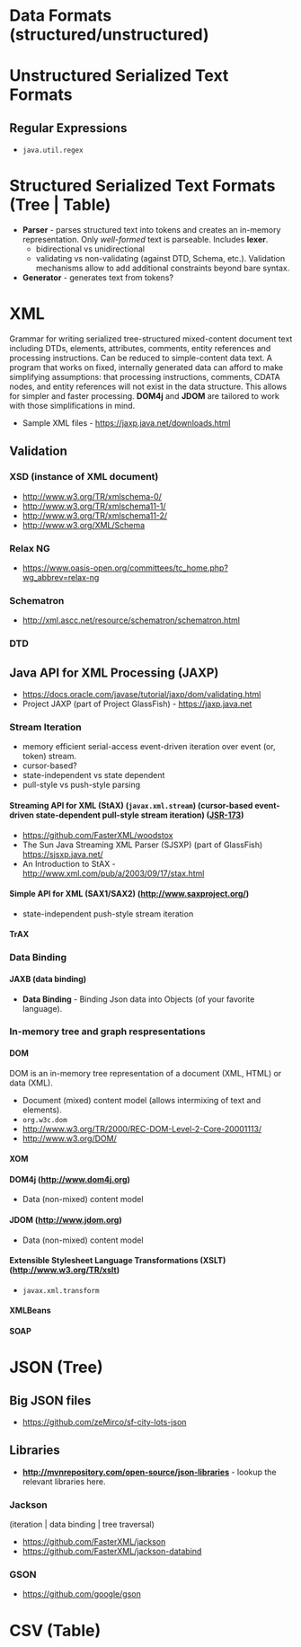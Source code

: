 Data Formats (structured/unstructured)
===================

# Unstructured Serialized Text Formats

## Regular Expressions
- `java.util.regex`


# Structured Serialized Text Formats (Tree | Table)
- **Parser** - parses structured text into tokens and creates an in-memory representation. Only *well-formed* text is parseable. Includes **lexer**.
  + bidirectional vs unidirectional
  + validating vs non-validating (against DTD, Schema, etc.). Validation mechanisms allow to add additional constraints beyond bare syntax.
- **Generator** - generates text from tokens?

# XML
Grammar for writing serialized tree-structured mixed-content document text including DTDs, elements, attributes, comments, entity references and processing instructions. Can be reduced to simple-content data text. A program that works on fixed, internally generated data can afford to make simplifying assumptions: that processing instructions, comments, CDATA nodes, and entity references will not exist in the data structure. This allows for simpler and faster processing. **DOM4j** and **JDOM** are tailored to work with those simplifications in mind.
- Sample XML files - https://jaxp.java.net/downloads.html

## Validation

### XSD (instance of XML document)
- http://www.w3.org/TR/xmlschema-0/
- http://www.w3.org/TR/xmlschema11-1/
- http://www.w3.org/TR/xmlschema11-2/
- http://www.w3.org/XML/Schema

### Relax NG
- https://www.oasis-open.org/committees/tc_home.php?wg_abbrev=relax-ng

### Schematron
- http://xml.ascc.net/resource/schematron/schematron.html

### DTD

## Java API for XML Processing (JAXP)
- https://docs.oracle.com/javase/tutorial/jaxp/dom/validating.html
- Project JAXP (part of Project GlassFish) - https://jaxp.java.net

### Stream Iteration
- memory efficient serial-access event-driven iteration over event (or, token) stream.
- cursor-based?
- state-independent vs state dependent
- pull-style vs push-style parsing

#### Streaming API for XML (StAX) (`javax.xml.stream`) (cursor-based event-driven state-dependent pull-style stream iteration) ([JSR-173](https://jcp.org/en/jsr/detail?id=173))
  + https://github.com/FasterXML/woodstox
  + The Sun Java Streaming XML Parser (SJSXP) (part of GlassFish) https://sjsxp.java.net/
  + An Introduction to StAX - http://www.xml.com/pub/a/2003/09/17/stax.html

#### Simple API for XML (SAX1/SAX2) (http://www.saxproject.org/)
  + state-independent push-style stream iteration

#### TrAX

### Data Binding
#### JAXB (data binding)
- **Data Binding** - Binding Json data into Objects (of your favorite language).

### In-memory tree and graph respresentations

#### DOM
DOM is an in-memory tree representation of a document (XML, HTML) or data (XML).
- Document (mixed) content model (allows intermixing of text and elements).
- `org.w3c.dom`
- http://www.w3.org/TR/2000/REC-DOM-Level-2-Core-20001113/
- http://www.w3.org/DOM/

#### XOM 

#### DOM4j (http://www.dom4j.org)
- Data (non-mixed) content model

#### JDOM (http://www.jdom.org)
- Data (non-mixed) content model

#### Extensible Stylesheet Language Transformations (XSLT) (http://www.w3.org/TR/xslt)
  + `javax.xml.transform`

#### XMLBeans

#### SOAP

# JSON (Tree)

## Big JSON files
- https://github.com/zeMirco/sf-city-lots-json

## Libraries
- **http://mvnrepository.com/open-source/json-libraries** - lookup the relevant libraries here.

### Jackson 
(iteration | data binding | tree traversal)
- https://github.com/FasterXML/jackson
- https://github.com/FasterXML/jackson-databind

### GSON
- https://github.com/google/gson

# CSV (Table)
